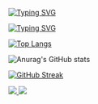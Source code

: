

[![Typing SVG](https://readme-typing-svg.herokuapp.com?lines=Hi+there%2C+I'm+Sabuhi)](https://git.io/typing-svg)

[![Typing SVG](https://readme-typing-svg.herokuapp.com?color=%2336BCF7&lines=Computer+science+student+,+IT+news+writer+from+Russia+🇷🇺)](https://git.io/typing-svg)

[![Top Langs](https://github-readme-stats.vercel.app/api/top-langs/?username=IsSabuhi)](https://github.com/anuraghazra/github-readme-stats)

![Anurag's GitHub stats](https://github-readme-stats.vercel.app/api?username=IsSabuhi&show_icons=true&theme=radical)

[![GitHub Streak](http://github-readme-streak-stats.herokuapp.com?user=IsSabuhi&theme=navy-gear&date_format=M%20j%5B%2C%20Y%5D)](https://git.io/streak-stats)


<a href =" https://github.com/anuraghazra/github-readme-stats " > 
  <img  align =" center " src =" https://github-readme-stats.vercel.app/api/pin/?username=IsSabuhi&repo=github-readme-stats " />
 </a > 
<a href =" https://github.com/anuraghazra/convoychat " > 
  <img  align =" center " src =" https://github-readme-stats.vercel.app/api/pin/?username=IsSabuhi&repo=convoychat" />
 </a>
